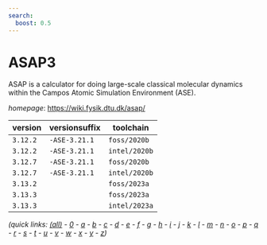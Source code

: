 ```yaml
---
search:
  boost: 0.5
---
```

# ASAP3

ASAP is a calculator for doing large-scale classical molecular dynamics within the Campos Atomic Simulation Environment (ASE).

*homepage*: <https://wiki.fysik.dtu.dk/asap/>

version | versionsuffix | toolchain
--------|---------------|----------
``3.12.2`` | ``-ASE-3.21.1`` | ``foss/2020b``
``3.12.2`` | ``-ASE-3.21.1`` | ``intel/2020b``
``3.12.7`` | ``-ASE-3.21.1`` | ``foss/2020b``
``3.12.7`` | ``-ASE-3.21.1`` | ``intel/2020b``
``3.13.2`` |  | ``foss/2023a``
``3.13.3`` |  | ``foss/2023a``
``3.13.3`` |  | ``intel/2023a``


*(quick links: [(all)](../index.md) - [0](../0/index.md) - [a](../a/index.md) - [b](../b/index.md) - [c](../c/index.md) - [d](../d/index.md) - [e](../e/index.md) - [f](../f/index.md) - [g](../g/index.md) - [h](../h/index.md) - [i](../i/index.md) - [j](../j/index.md) - [k](../k/index.md) - [l](../l/index.md) - [m](../m/index.md) - [n](../n/index.md) - [o](../o/index.md) - [p](../p/index.md) - [q](../q/index.md) - [r](../r/index.md) - [s](../s/index.md) - [t](../t/index.md) - [u](../u/index.md) - [v](../v/index.md) - [w](../w/index.md) - [x](../x/index.md) - [y](../y/index.md) - [z](../z/index.md))*

